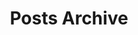 ---
title: "Posts Archive"
url: /archive/
layout: archive
hidden: true
type: posts
summary: This page contains an archive of all posts.
---